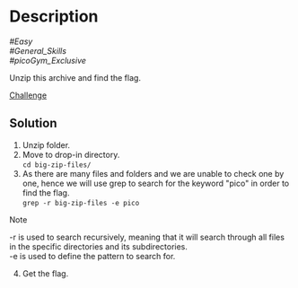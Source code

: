 # Description

_#Easy_<br>
_#General_Skills_<br>
_#picoGym_Exclusive_<br>

Unzip this archive and find the flag.

[Challenge](big_zip.zip)

## Solution

1. Unzip folder.<br>
2. Move to drop-in directory.<br>
   `cd big-zip-files/`
3. As there are many files and folders and we are unable to check one by one, hence we will use grep to search for the keyword "pico" in order to find the flag.<br>
   `grep -r big-zip-files -e pico`

> [!NOTE]
> -r is used to search recursively, meaning that it will search through all files in the specific directories and its subdirectories.<br>
> -e is used to define the pattern to search for.
   
4. Get the flag.
